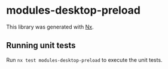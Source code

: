 # modules-desktop-preload

This library was generated with [Nx](https://nx.dev).

## Running unit tests

Run `nx test modules-desktop-preload` to execute the unit tests.
